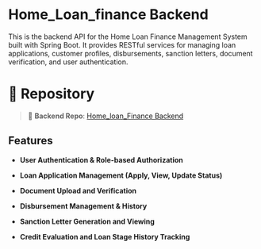 # Home_Loan_finance Backend
This is the backend API for the Home Loan Finance Management System built with Spring Boot. It provides RESTful services for managing loan applications, customer profiles, disbursements, sanction letters, document verification, and user authentication.

# 🔗 Repository

> 🔗 **Backend Repo**: [Home_loan_Finance Backend](https://github.com/Vishalshinde321/Home_loan_Finance.git)

##  Features
- **User Authentication & Role-based Authorization**

- **Loan Application Management (Apply, View, Update Status)**

- **Document Upload and Verification**

- **Disbursement Management & History**

- **Sanction Letter Generation and Viewing**

- **Credit Evaluation and Loan Stage History Tracking**
